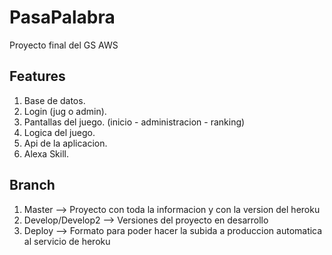 # PasaPalabra
Proyecto final del GS AWS
## Features 

   1. Base de datos.
   2. Login (jug o admin).
   3. Pantallas del juego. (inicio - administracion - ranking)
   4. Logica del juego.
   5. Api de la aplicacion.
   6. Alexa Skill.

## Branch
1. Master --> Proyecto con toda la informacion y con la version del heroku
2. Develop/Develop2 --> Versiones del proyecto en desarrollo
3. Deploy --> Formato para poder hacer la subida a produccion automatica al servicio de heroku
